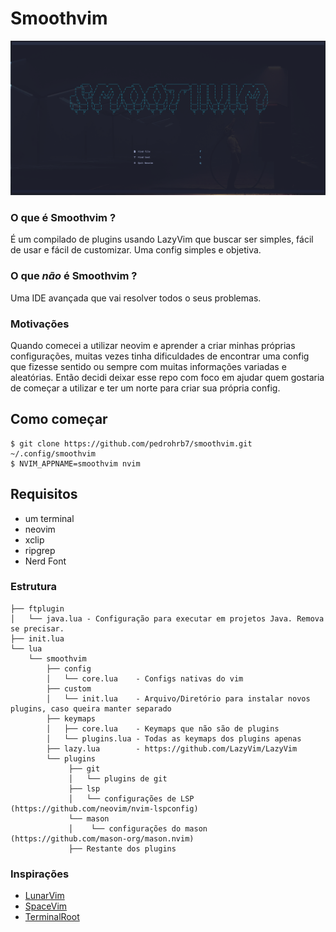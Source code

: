 # Smoothvim

![Smoothvim screenshot](https://github.com/pedrohrb7/smoothvim/blob/develop/smoothvim.png?raw=true)

### O que é Smoothvim ?

É um compilado de plugins usando LazyVim que buscar ser simples, fácil de usar e fácil de customizar. Uma config simples e objetiva.

### O que _não_ é Smoothvim ?

Uma IDE avançada que vai resolver todos o seus problemas.

### Motivações

Quando comecei a utilizar neovim e aprender a criar minhas próprias configurações,
muitas vezes tinha dificuldades de encontrar uma config que fizesse sentido ou sempre com muitas informações variadas e aleatórias.
Então decidi deixar esse repo com foco em ajudar quem gostaria de começar a utilizar e ter um norte para criar sua própria config.

## Como começar

```
$ git clone https://github.com/pedrohrb7/smoothvim.git ~/.config/smoothvim
$ NVIM_APPNAME=smoothvim nvim
```

## Requisitos

- um terminal
- neovim
- xclip
- ripgrep
- Nerd Font

### Estrutura

```
├── ftplugin
│   └── java.lua - Configuração para executar em projetos Java. Remova se precisar.
├── init.lua
└── lua
    └── smoothvim
        ├── config
        │   └── core.lua    - Configs nativas do vim
        ├── custom
        │   └── init.lua    - Arquivo/Diretório para instalar novos plugins, caso queira manter separado
        ├── keymaps
        │   ├── core.lua    - Keymaps que não são de plugins
        │   └── plugins.lua - Todas as keymaps dos plugins apenas
        ├── lazy.lua        - https://github.com/LazyVim/LazyVim
        └── plugins
             ├── git
             │   └── plugins de git
             ├── lsp
             │   └── configurações de LSP (https://github.com/neovim/nvim-lspconfig)
             └── mason
             │    └── configurações do mason (https://github.com/mason-org/mason.nvim)
             ├── Restante dos plugins
```

### Inspirações

- [LunarVim](https://github.com/LunarVim/LunarVim)
- [SpaceVim](https://github.com/wsdjeg/SpaceVim)
- [TerminalRoot](https://www.youtube.com/TerminalRootTV)

